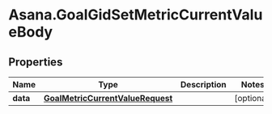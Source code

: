 # Asana.GoalGidSetMetricCurrentValueBody

## Properties
Name | Type | Description | Notes
------------ | ------------- | ------------- | -------------
**data** | [**GoalMetricCurrentValueRequest**](GoalMetricCurrentValueRequest.md) |  | [optional] 
